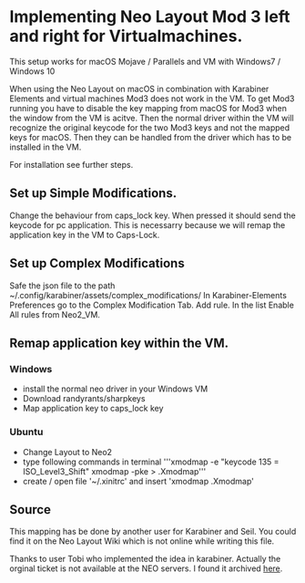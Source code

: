 # Implementing Neo Layout Mod 3 left and right for Virtualmachines.

This setup works for macOS Mojave / Parallels and VM with Windows7 / Windows 10

When using the Neo Layout on macOS in combination with Karabiner Elements
and virtual machines Mod3 does not work in the VM. 
To get Mod3 running you have to disable the key mapping from macOS for Mod3
when the window from the VM is acitve. Then the normal driver within the VM 
will recognize the original keycode for the two Mod3 keys and not the mapped 
keys for macOS. Then they can be handled from the driver which has to be 
installed in the VM.

For installation see further steps.

## Set up Simple Modifications.

Change the behaviour from caps_lock key. When pressed it should send the
keycode for pc application. This is necessarry because we will remap the 
application key in the VM to Caps-Lock.

## Set up Complex Modifications

Safe the json file to the path ~/.config/karabiner/assets/complex_modifications/
In Karabiner-Elements Preferences go to the Complex Modification Tab. Add rule.
In the list Enable All rules from Neo2_VM.

## Remap application key within the VM.

### Windows

* install the normal neo driver in your Windows VM
* Download randyrants/sharpkeys
* Map application key to caps_lock key

### Ubuntu

* Change Layout to Neo2
* type following commands in terminal
  '''xmodmap -e "keycode 135 = ISO_Level3_Shift"
     xmodmap -pke > .Xmodmap'''
* create / open file '~/.xinitrc' and insert 'xmodmap .Xmodmap'

## Source
This mapping has be done by another user for Karabiner and Seil. You could find 
it on the Neo Layout Wiki which is not online while writing this file.

Thanks to user Tobi who implemented the idea in karabiner.
Actually the orginal ticket is not available at the NEO servers. I found it archived [here](https://www.mail-archive.com/diskussion@neo-layout.org/msg08365.html).


